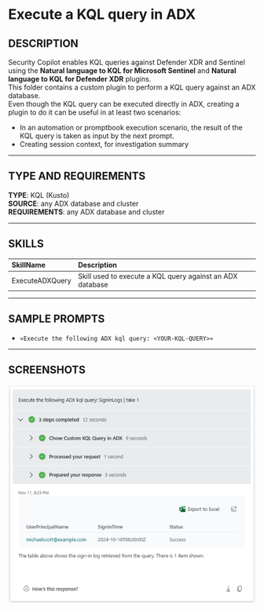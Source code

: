 # Execute a KQL query in ADX

## DESCRIPTION
Security Copilot enables KQL queries against Defender XDR and Sentinel using the **Natural language to KQL for Microsoft Sentinel** and **Natural language to KQL for Defender XDR** plugins. <br>
This folder contains a custom plugin to perform a KQL query against an ADX database. <br> 
Even though the KQL query can be executed directly in ADX, creating a plugin to do it can be useful in at least two scenarios:
- In an automation or promptbook execution scenario, the result of the KQL query is taken as input by the next prompt.
- Creating session context, for investigation summary

---

## TYPE AND REQUIREMENTS
**TYPE**: KQL (Kusto) <br>
**SOURCE**: any ADX database and cluster <br>
**REQUIREMENTS**: any ADX database and cluster

---

## SKILLS

| SkillName | Description |
|     :---         |     :---      |
| ExecuteADXQuery | Skill used to execute a KQL query against an ADX database   |

---

## SAMPLE PROMPTS

- `«Execute the following ADX kql query: <YOUR-KQL-QUERY>»`
---

## SCREENSHOTS
<div align="center">
  <img src="https://github.com/mariocuomo/Experimenting-With-Security-Copilot/blob/main/img/ExecuteKQLQueryToADX/result.png" width="700"> </img>
</div>
